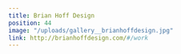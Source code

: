 ```yaml
---
title: Brian Hoff Design
position: 44
image: "/uploads/gallery__brianhoffdesign.jpg"
link: http://brianhoffdesign.com/#/work
---
```


